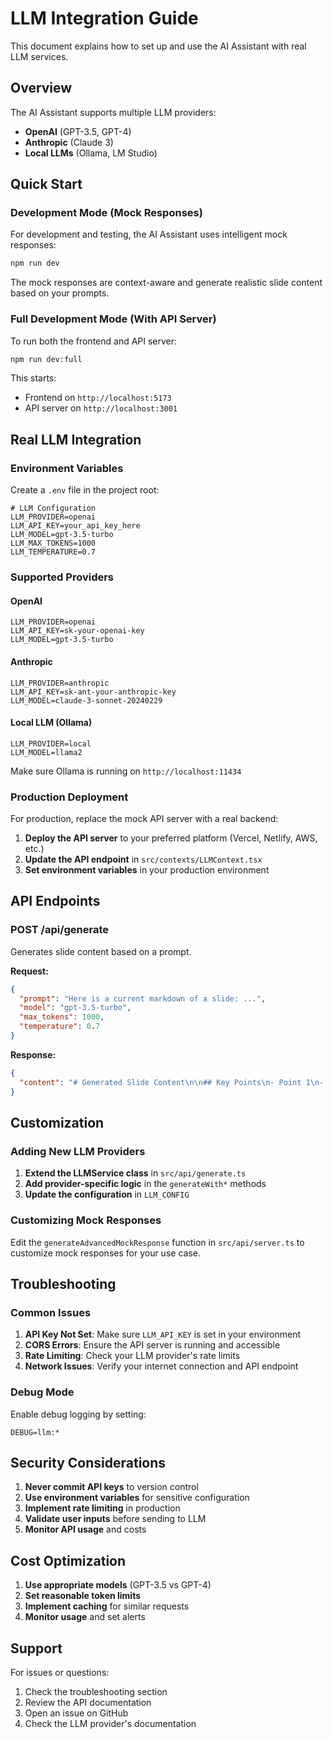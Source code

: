 # LLM Integration Guide

This document explains how to set up and use the AI Assistant with real LLM services.

## Overview

The AI Assistant supports multiple LLM providers:
- **OpenAI** (GPT-3.5, GPT-4)
- **Anthropic** (Claude 3)
- **Local LLMs** (Ollama, LM Studio)

## Quick Start

### Development Mode (Mock Responses)

For development and testing, the AI Assistant uses intelligent mock responses:

```bash
npm run dev
```

The mock responses are context-aware and generate realistic slide content based on your prompts.

### Full Development Mode (With API Server)

To run both the frontend and API server:

```bash
npm run dev:full
```

This starts:
- Frontend on `http://localhost:5173`
- API server on `http://localhost:3001`

## Real LLM Integration

### Environment Variables

Create a `.env` file in the project root:

```env
# LLM Configuration
LLM_PROVIDER=openai
LLM_API_KEY=your_api_key_here
LLM_MODEL=gpt-3.5-turbo
LLM_MAX_TOKENS=1000
LLM_TEMPERATURE=0.7
```

### Supported Providers

#### OpenAI
```env
LLM_PROVIDER=openai
LLM_API_KEY=sk-your-openai-key
LLM_MODEL=gpt-3.5-turbo
```

#### Anthropic
```env
LLM_PROVIDER=anthropic
LLM_API_KEY=sk-ant-your-anthropic-key
LLM_MODEL=claude-3-sonnet-20240229
```

#### Local LLM (Ollama)
```env
LLM_PROVIDER=local
LLM_MODEL=llama2
```

Make sure Ollama is running on `http://localhost:11434`

### Production Deployment

For production, replace the mock API server with a real backend:

1. **Deploy the API server** to your preferred platform (Vercel, Netlify, AWS, etc.)
2. **Update the API endpoint** in `src/contexts/LLMContext.tsx`
3. **Set environment variables** in your production environment

## API Endpoints

### POST /api/generate

Generates slide content based on a prompt.

**Request:**
```json
{
  "prompt": "Here is a current markdown of a slide: ...",
  "model": "gpt-3.5-turbo",
  "max_tokens": 1000,
  "temperature": 0.7
}
```

**Response:**
```json
{
  "content": "# Generated Slide Content\n\n## Key Points\n- Point 1\n- Point 2"
}
```

## Customization

### Adding New LLM Providers

1. **Extend the LLMService class** in `src/api/generate.ts`
2. **Add provider-specific logic** in the `generateWith*` methods
3. **Update the configuration** in `LLM_CONFIG`

### Customizing Mock Responses

Edit the `generateAdvancedMockResponse` function in `src/api/server.ts` to customize mock responses for your use case.

## Troubleshooting

### Common Issues

1. **API Key Not Set**: Make sure `LLM_API_KEY` is set in your environment
2. **CORS Errors**: Ensure the API server is running and accessible
3. **Rate Limiting**: Check your LLM provider's rate limits
4. **Network Issues**: Verify your internet connection and API endpoint

### Debug Mode

Enable debug logging by setting:
```env
DEBUG=llm:*
```

## Security Considerations

1. **Never commit API keys** to version control
2. **Use environment variables** for sensitive configuration
3. **Implement rate limiting** in production
4. **Validate user inputs** before sending to LLM
5. **Monitor API usage** and costs

## Cost Optimization

1. **Use appropriate models** (GPT-3.5 vs GPT-4)
2. **Set reasonable token limits**
3. **Implement caching** for similar requests
4. **Monitor usage** and set alerts

## Support

For issues or questions:
1. Check the troubleshooting section
2. Review the API documentation
3. Open an issue on GitHub
4. Check the LLM provider's documentation
